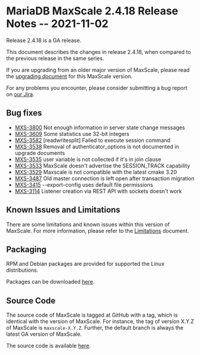 # MariaDB MaxScale 2.4.18 Release Notes -- 2021-11-02

Release 2.4.18 is a GA release.

This document describes the changes in release 2.4.18, when compared to the
previous release in the same series.

If you are upgrading from an older major version of MaxScale, please read the
[upgrading document](../Upgrading/Upgrading-To-MaxScale-2.4.md) for
this MaxScale version.

For any problems you encounter, please consider submitting a bug
report on [our Jira](https://jira.mariadb.org/projects/MXS).

## Bug fixes

* [MXS-3800](https://jira.mariadb.org/browse/MXS-3800) Not enough information in server state change messages
* [MXS-3609](https://jira.mariadb.org/browse/MXS-3609) Some statistics use 32-bit integers
* [MXS-3582](https://jira.mariadb.org/browse/MXS-3582) [readwritesplit] Failed to execute session command
* [MXS-3538](https://jira.mariadb.org/browse/MXS-3538) Removal of authenticator_options is not documented in upgrade documents
* [MXS-3535](https://jira.mariadb.org/browse/MXS-3535) user variable is not collected if it's in join clause
* [MXS-3533](https://jira.mariadb.org/browse/MXS-3533) MaxScale doesn't advertise the SESSION_TRACK capability
* [MXS-3529](https://jira.mariadb.org/browse/MXS-3529) Maxscale is not compatible with the latest cmake 3.20
* [MXS-3487](https://jira.mariadb.org/browse/MXS-3487) Old master connection is left open after transaction migration
* [MXS-3415](https://jira.mariadb.org/browse/MXS-3415) --export-config uses default file permissions
* [MXS-3114](https://jira.mariadb.org/browse/MXS-3114) Listener creation via REST API with sockets doesn't work

## Known Issues and Limitations

There are some limitations and known issues within this version of MaxScale.
For more information, please refer to the [Limitations](../About/Limitations.md) document.

## Packaging

RPM and Debian packages are provided for supported the Linux distributions.

Packages can be downloaded [here](https://mariadb.com/downloads/#mariadb_platform-mariadb_maxscale).

## Source Code

The source code of MaxScale is tagged at GitHub with a tag, which is identical
with the version of MaxScale. For instance, the tag of version X.Y.Z of MaxScale
is `maxscale-X.Y.Z`. Further, the default branch is always the latest GA version
of MaxScale.

The source code is available [here](https://github.com/mariadb-corporation/MaxScale).
